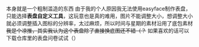 本身就是一个粗制滥造的东西
由于我的个人原因我无法使用easyface制作表盘，只能选择**表盘自定义工具**，这玩意也是真的难用，图片不能调整大小，想调整大小就必须调整插入图标的分辨率，太过麻烦，所以时间与星期的素材沿用了底包素材
~~我是个凉推，其实我认为这个表盘除了直接换底图还不错（？~~
如果喜欢的话可以下载仓库里的表盘问卷试试（）

